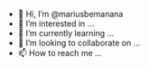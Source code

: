 - 👋 Hi, I’m @mariusbemanana
- 👀 I’m interested in ...
- 🌱 I’m currently learning ...
- 💞️ I’m looking to collaborate on ...
- 📫 How to reach me ...

<!---
mariusbemanana/mariusbemanana is a ✨ special ✨ repository because its `README.md` (this file) appears on your GitHub profile.
You can click the Preview link to take a look at your changes.
--->
